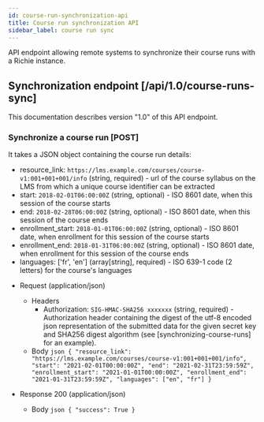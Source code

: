 ```yaml
---
id: course-run-synchronization-api
title: Course run synchronization API
sidebar_label: course run sync
---
```


API endpoint allowing remote systems to synchronize their course runs with a Richie instance.

## Synchronization endpoint [/api/1.0/course-runs-sync]

This documentation describes version "1.0" of this API endpoint.

### Synchronize a course run [POST]

It takes a JSON object containing the course run details:

- resource_link: `https://lms.example.com/courses/course-v1:001+001+001/info` (string, required) -
  url of the course syllabus on the LMS from which a unique course identifier can be extracted
- start: `2018-02-01T06:00:00Z` (string, optional) - ISO 8601 date, when this session of the
  course starts
- end: `2018-02-28T06:00:00Z` (string, optional) - ISO 8601 date, when this session of the course
  ends
- enrollment_start: `2018-01-01T06:00:00Z` (string, optional) - ISO 8601 date, when enrollment
  for this session of the course starts
- enrollment_end: `2018-01-31T06:00:00Z` (string, optional) - ISO 8601 date, when enrollment for
  this session of the course ends
- languages: ['fr', 'en'] (array[string], required) - ISO 639-1 code (2 letters) for the course's
  languages


+ Request (application/json)
    + Headers
        + Authorization: `SIG-HMAC-SHA256 xxxxxxx` (string, required) - Authorization header
            containing the digest of the utf-8 encoded json representation of the submitted data
            for the given secret key and SHA256 digest algorithm (see [synchronizing-course-runs]
            for an example).
    + Body
            ```json
            {
                "resource_link": "https://lms.example.com/courses/course-v1:001+001+001/info",
                "start": "2021-02-01T00:00:00Z",
                "end": "2021-02-31T23:59:59Z",
                "enrollment_start": "2021-01-01T00:00:00Z",
                "enrollment_end": "2021-01-31T23:59:59Z",
                "languages": ["en", "fr"]
            }
            ```

+ Response 200 (application/json)

    + Body
            ```json
            {
                "success": True
            }
            ```

